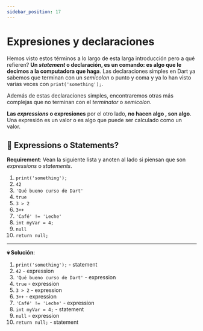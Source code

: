 ```yaml
---
sidebar_position: 17
---
```


# Expresiones y declaraciones

Hemos visto estos términos a lo largo de esta larga introducción pero a qué refieren? __Un _statement_ o declaración, es un comando: es algo que le decimos a la computadora que haga__. Las declaraciones simples en Dart ya sabemos que terminan con un _semicolon_ o punto y coma y ya lo han visto varias veces con `print('something');`.

Además de estas declaraciones simples, encontraremos otras más complejas que no terminan con el _terminator_ o _semicolon_.

__Las _expressions_ o expresiones__ por el otro lado, __no hacen algo , son algo__. Una expresión es un valor o es algo que puede ser calculado como un valor.

## 💪 Expressions o Statements?

__Requirement__: Vean la siguiente lista y anoten al lado si piensan que son _expressions_ o _statements_.

1. `print('something');`
2. `42`
3. `'Qué bueno curso de Dart'`
4. `true`
5. `3 > 2`
6. `3++`
7. `'Café' != 'Leche'`
8. `int myVar = 4;`
9. `null`
10. `return null;`

---

__💀 Solución__:

1. `print('something');` - statement
2. `42` - expression
3. `'Qué bueno curso de Dart'` - expression
4. `true` - expression
5. `3 > 2` - expression
6. `3++` - expression
7. `'Café' != 'Leche'` - expression
8. `int myVar = 4;` - statement
9. `null` - expression
10. `return null;` - statement
